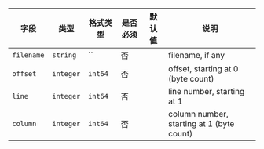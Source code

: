 | 字段 | 类型 | 格式类型 | 是否必须 | 默认值 | 说明 |
|---|---|---|---|---|---|
| `filename` | `string` | `` | 否 |  | filename, if any |
| `offset` | `integer` | `int64` | 否 |  | offset, starting at 0 (byte count) |
| `line` | `integer` | `int64` | 否 |  | line number, starting at 1 |
| `column` | `integer` | `int64` | 否 |  | column number, starting at 1 (byte count) |
